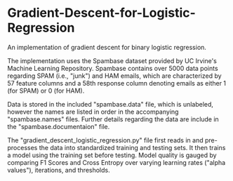 # Gradient-Descent-for-Logistic-Regression
An implementation of gradient descent for binary logistic regression.  

The implementation uses the Spambase dataset provided by UC Irvine's Machine Learning Repository.  Spambase contains over 5000 data points regarding SPAM (i.e., "junk") and HAM emails, which are characterized by 57 feature columns and a 58th response column denoting emails as either 1 (for SPAM) or 0 (for HAM).  

Data is stored in the included "spambase.data" file, which is unlabeled, however the names are listed in order in the accompanying "spambase.names" files.  Further details regarding the data are include in the "spambase.documentaion" file.  

The "gradient_descent_logistic_regression.py" file first reads in and pre-processes the data into standardized training and testing sets.  It then trains a model using the training set before testing.  Model quality is gauged by comparing F1 Scores and Cross Entropy over varying learning rates ("alpha values"), iterations, and thresholds.  
